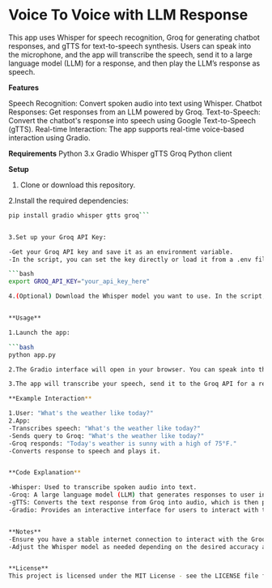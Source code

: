 # Voice To Voice with LLM Response 

This app uses Whisper for speech recognition, Groq for generating chatbot responses, and gTTS for text-to-speech synthesis. Users can speak into the microphone, and the app will transcribe the speech, send it to a large language model (LLM) for a response, and then play the LLM’s response as speech.

**Features**

Speech Recognition: Convert spoken audio into text using Whisper.
Chatbot Responses: Get responses from an LLM powered by Groq.
Text-to-Speech: Convert the chatbot's response into speech using Google Text-to-Speech (gTTS).
Real-time Interaction: The app supports real-time voice-based interaction using Gradio.

**Requirements**
Python 3.x
Gradio
Whisper
gTTS
Groq Python client

**Setup**

1. Clone or download this repository.

2.Install the required dependencies:

```bash
pip install gradio whisper gtts groq```


3.Set up your Groq API Key:

-Get your Groq API key and save it as an environment variable.
-In the script, you can set the key directly or load it from a .env file:

```bash
export GROQ_API_KEY="your_api_key_here"

4.(Optional) Download the Whisper model you want to use. In the script, it loads the "base" model, but you can change it to other available models (e.g., "small", "medium", etc.).


**Usage**

1.Launch the app:

```bash
python app.py

2.The Gradio interface will open in your browser. You can speak into the microphone or upload an audio file.

3.The app will transcribe your speech, send it to the Groq API for a response, and play the response as speech.

**Example Interaction**

1.User: "What's the weather like today?"
2.App:
-Transcribes speech: "What's the weather like today?"
-Sends query to Groq: "What's the weather like today?"
-Groq responds: "Today's weather is sunny with a high of 75°F."
-Converts response to speech and plays it.


**Code Explanation**

-Whisper: Used to transcribe spoken audio into text.
-Groq: A large language model (LLM) that generates responses to user input.
-gTTS: Converts the text response from Groq into audio, which is then played back.
-Gradio: Provides an interactive interface for users to interact with the chatbot via audio input and output.


**Notes**
-Ensure you have a stable internet connection to interact with the Groq API.
-Adjust the Whisper model as needed depending on the desired accuracy and performance.


**License**
This project is licensed under the MIT License - see the LICENSE file for details.
